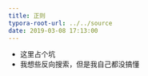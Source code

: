 ```yaml
---
title: 正则
typora-root-url: ../../source
date: 2019-03-08 17:13:00
---
```


- 这里占个坑
- 我想些反向搜索，但是我自己都没搞懂